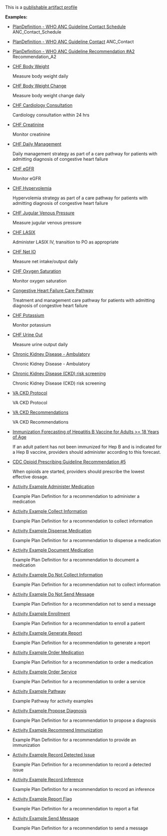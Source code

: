 This is a [publishable artifact profile](profiles.html#artifact-profiles)

**Examples:**

*   [PlanDefinition - WHO ANC Guideline Contact Schedule](PlanDefinition-anc-contact-schedule.html) ANC\_Contact\_Schedule
*   [PlanDefinition - WHO ANC Guideline Contact](PlanDefinition-anc-contact.html) ANC\_Contact
*   [PlanDefinition - WHO ANC Guideline Recommendation #A2](PlanDefinition-anc-recommendation-a2.html) Recommendation\_A2
*   [CHF Body Weight](PlanDefinition-chf-bodyweight-pd.html)

    Measure body weight daily

*   [CHF Body Weight Change](PlanDefinition-chf-bodyweight-change-pd.html)

    Measure body weight change daily

*   [CHF Cardiology Consultation](PlanDefinition-chf-cardiology-consultation-pd.html)

    Cardiology consultation within 24 hrs

*   [CHF Creatinine](PlanDefinition-chf-creatinine-pd.html)

    Monitor creatinine

*   [CHF Daily Management](PlanDefinition-chf-daily-management.html)

    Daily management strategy as part of a care pathway for patients with admitting diagnosis of congestive heart failure

*   [CHF eGFR](PlanDefinition-chf-egfr-pd.html)

    Monitor eGFR

*   [CHF Hypervolemia](PlanDefinition-chf-hypervolemia.html)

    Hypervolemia strategy as part of a care pathway for patients with admitting diagnosis of congestive heart failure

*   [CHF Jugular Venous Pressure](PlanDefinition-chf-jvp-pd.html)

    Measure jugular venous pressure

*   [CHF LASIX](PlanDefinition-chf-lasix.html)

    Administer LASIX IV, transition to PO as appropriate

*   [CHF Net IO](PlanDefinition-chf-net-io-pd.html)

    Measure net intake/output daily

*   [CHF Oxygen Saturation](PlanDefinition-chf-o2-sat-pd.html)

    Monitor oxygen saturation

*   [Congestive Heart Failure Care Pathway](PlanDefinition-chf-pathway.html)

    Treatment and management care pathway for patients with admitting diagnosis of congestive heart failure

*   [CHF Potassium](PlanDefinition-chf-potassium-pd.html)

    Monitor potassium

*   [CHF Urine Out](PlanDefinition-chf-urine-out-pd.html)

    Measure urine output daily

*   [Chronic Kidney Disease - Ambulatory](PlanDefinition-cc-cpg-plan-ckd.html)

    Chronic Kidney Disease - Ambulatory

*   [Chronic Kidney Disease (CKD) risk screening](PlanDefinition-ckd-risk-screening.html)

    Chronic Kidney Disease (CKD) risk screening

*   [VA CKD Protocol](PlanDefinition-va-ckd-protocol.html)

    VA CKD Protocol

*   [VA CKD Recommendations](PlanDefinition-va-ckd-recommendations.html)

    VA CKD Recommendations

*   [Immunization Forecasting of Hepatitis B Vaccine for Adults >= 18 Years of Age](PlanDefinition-HepBAdultForecastingPD.html)

    If an adult patient has not been immunized for Hep B and is indicated for a Hep B vaccine, providers should administer according to this forecast.

*   [CDC Opioid Prescribing Guideline Recommendation #5](PlanDefinition-opioidcds-r4-recommendation-05.html)

    When opioids are started, providers should prescribe the lowest effective dosage.

*   [Activity Example Administer Medication](PlanDefinition-activity-example-administermedication-pd.html)

    Example Plan Definition for a recommendation to administer a medication

*   [Activity Example Collect Information](PlanDefinition-activity-example-collectinformation-pd.html)

    Example Plan Definition for a recommendation to collect information

*   [Activity Example Dispense Medication](PlanDefinition-activity-example-dispensemedication-pd.html)

    Example Plan Definition for a recommendation to dispense a medication

*   [Activity Example Document Medication](PlanDefinition-activity-example-documentmedication-pd.html)

    Example Plan Definition for a recommendation to document a medication

*   [Activity Example Do Not Collect Information](PlanDefinition-activity-example-donotcollectinformation-pd.html)

    Example Plan Definition for a recommendation not to collect information

*   [Activity Example Do Not Send Message](PlanDefinition-activity-example-donotsendmessage-pd.html)

    Example Plan Definition for a recommendation not to send a message

*   [Activity Example Enrollment](PlanDefinition-activity-example-enrollment-pd.html)

    Example Plan Definition for a recommendation to enroll a patient

*   [Activity Example Generate Report](PlanDefinition-activity-example-generatereport-pd.html)

    Example Plan Definition for a recommendation to generate a report

*   [Activity Example Order Medication](PlanDefinition-activity-example-ordermedication-pd.html)

    Example Plan Definition for a recommendation to order a medication

*   [Activity Example Order Service](PlanDefinition-activity-example-orderservice-pd.html)

    Example Plan Definition for a recommendation to order a service

*   [Activity Example Pathway](PlanDefinition-activity-example-pathway-pd.html)

    Example Pathway for activity examples

*   [Activity Example Propose Diagnosis](PlanDefinition-activity-example-proposediagnosis-pd.html)

    Example Plan Definition for a recommendation to propose a diagnosis

*   [Activity Example Recommend Immunization](PlanDefinition-activity-example-recommendimmunization-pd.html)

    Example Plan Definition for a recommendation to provide an immunization

*   [Activity Example Record Detected Issue](PlanDefinition-activity-example-recorddetectedissue-pd.html)

    Example Plan Definition for a recommendation to record a detected issue

*   [Activity Example Record Inference](PlanDefinition-activity-example-recordinference-pd.html)

    Example Plan Definition for a recommendation to record an inference

*   [Activity Example Report Flag](PlanDefinition-activity-example-reportflag-pd.html)

    Example Plan Definition for a recommendation to report a flat

*   [Activity Example Send Message](PlanDefinition-activity-example-sendmessage-pd.html)

    Example Plan Definition for a recommendation to send a message